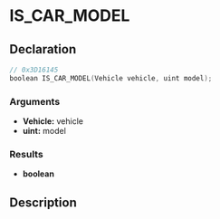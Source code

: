# IS_CAR_MODEL

## Declaration
```cpp
// 0x3D16145
boolean IS_CAR_MODEL(Vehicle vehicle, uint model);
```

### Arguments
- **Vehicle:** vehicle
- **uint:** model

### Results
- **boolean**

## Description
